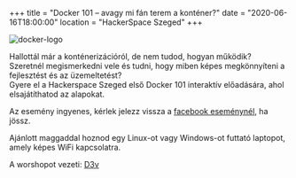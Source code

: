 +++
title = "Docker 101 – avagy mi fán terem a konténer?"
date = "2020-06-16T18:00:00"
location = "HackerSpace Szeged"
+++

![docker-logo](https://res.cloudinary.com/d3v/image/upload/v1591883489/docker-cloud-twitter-card_zmw8jx.png)

Hallottál már a konténerizációról, de nem tudod, hogyan működik?  
Szeretnél megismerkedni vele és tudni, hogy miben képes megkönnyíteni a fejlesztést és az üzemeltetést?  
Gyere el a Hackerspace Szeged első Docker 101 interaktív előadására, ahol elsajátíthatod az alapokat.  
  
Az esemény ingyenes, kérlek jelezz vissza a [facebook eseménynél](https://www.facebook.com/events/288331255868960/), ha jössz.  
  
Ajánlott maggaddal hoznod egy Linux-ot vagy Windows-ot futtató laptopot, amely képes WiFi kapcsolatra. 

A worshopot vezeti: [D3v](https://zsmark.dev)

